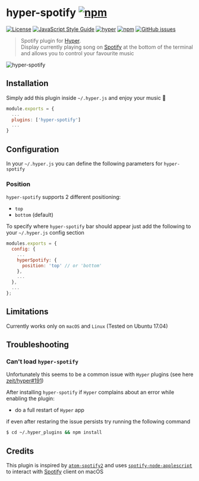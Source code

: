 # hyper-spotify [![npm](https://img.shields.io/npm/v/hyper-spotify.svg)](https://www.npmjs.com/package/hyper-spotify)

[![License](https://img.shields.io/github/license/panz3r/hyper-spotify.svg)](LICENSE.md)
[![JavaScript Style Guide](https://img.shields.io/badge/code_style-standard-brightgreen.svg)](https://standardjs.com)
[![hyper](https://img.shields.io/badge/Hyper-v1.3.3-brightgreen.svg)](https://github.com/zeit/hyper/releases/tag/1.3.3)
[![npm](https://img.shields.io/npm/dm/hyper-spotify.svg)](https://www.npmjs.com/package/hyper-spotify)
[![GitHub issues](https://img.shields.io/github/issues/panz3r/hyper-spotify.svg)](https://github.com/panz3r/hyper-spotify/issues)

> Spotify plugin for [Hyper](https://hyper.is). <br>
Display currently playing song on [Spotify](https://www.spotify.com) at the bottom of the terminal and allows you to control your favourite music

![hyper-spotify](art/preview.png)

## Installation
Simply add this plugin inside `~/.hyper.js` and enjoy your music :musical_note:
```js
module.exports = {
  ...
  plugins: ['hyper-spotify']
  ...
}
```

## Configuration
In your `~/.hyper.js` you can define the following parameters for `hyper-spotify`

### Position
`hyper-spotify` supports 2 different positioning: 
- `top`
- `bottom` (default)

To specify where `hyper-spotify` bar should appear just add the following to your `~/.hyper.js` config section
```js
modules.exports = {
  config: {
    ...
    hyperSpotify: {
      position: 'top' // or 'bottom'
    },
    ...
  },
  ... 
};
```

## Limitations
Currently works only on `macOS` and `Linux` (Tested on Ubuntu 17.04)

## Troubleshooting

### Can't load `hyper-spotify`
Unfortunately this seems to be a common issue with `Hyper` plugins (see here [zeit/hyper#191](https://github.com/zeit/hyper/issues/191))

After installing `hyper-spotify` if `Hyper` complains about an error while enabling the plugin:
- do a full restart of `Hyper` app

if even after restaring the issue persists try running the following command
```bash
$ cd ~/.hyper_plugins && npm install
```

## Credits

This plugin is inspired by [`atom-spotify2`](https://github.com/albertorestifo/atom-spotify2) and uses [`spotify-node-applescript`](https://github.com/andrehaveman/spotify-node-applescript) to interact with [Spotify](https://www.spotify.com) client on macOS
